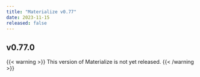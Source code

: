 ```yaml
---
title: "Materialize v0.77"
date: 2023-11-15
released: false
---
```


## v0.77.0

{{< warning >}}
This version of Materialize is not yet released.
{{< /warning >}}

